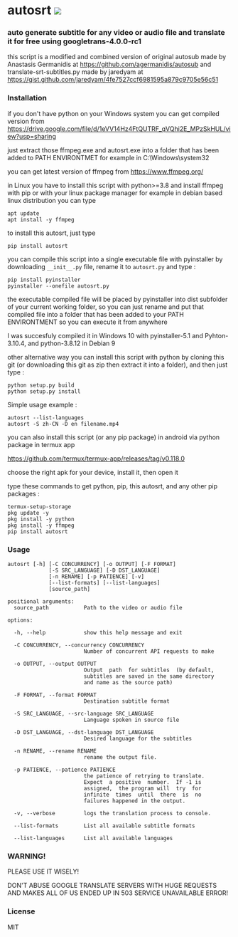# autosrt <a href="https://pypi.org/project/autosrt/0.0.1/"><img src="https://img.shields.io/pypi/v/autosrt.svg"></img></a>

### auto generate subtitle for any video or audio file and translate it for free using googletrans-4.0.0-rc1

this script is a modified and combined version of original autosub made by Anastasis Germanidis at https://github.com/agermanidis/autosub
and translate-srt-subtitles.py made by jaredyam at https://gist.github.com/jaredyam/4fe7527ccf6981595a879c9705e56c51

### Installation

if you don't have python on your Windows system you can get compiled version from
https://drive.google.com/file/d/1eVV14Hz4FtQUTRF_qVQhi2E_MPzSkHUL/view?usp=sharing

just extract those ffmpeg.exe and autosrt.exe into a folder that has been added to PATH ENVIRONTMET
for example in C:\Windows\system32

you can get latest version of ffmpeg from https://www.ffmpeg.org/

in Linux you have to install this script with python>=3.8 and install ffmpeg with pip or with your linux package manager
for example in debian based linux distribution you can type

```
apt update
apt install -y ffmpeg
```

to install this autosrt, just type

```
pip install autosrt
```

you can compile this script into a single executable file with pyinstaller by downloading
```__init__.py``` file, rename it to ```autosrt.py``` and type :

```
pip install pyinstaller
pyinstaller --onefile autosrt.py
```

the executable compiled file will be placed by pyinstaller into dist
subfolder of your current working folder, so you can just rename and
put  that compiled file into  a folder that  has been added to  your
PATH ENVIRONTMENT so you can execute it from anywhere

I was succesfuly compiled it in Windows 10 with pyinstaller-5.1 and Pyhton-3.10.4, and python-3.8.12 in Debian 9

other alternative way you can install this script with python by cloning this git (or downloading this git as zip then extract it into 
a folder), and then just type :

```
python setup.py build
python setup.py install
```

Simple usage example :
  
```
autosrt --list-languages
autosrt -S zh-CN -D en filename.mp4
```  

you can also install this script (or any pip package) in android via python package in termux app

https://github.com/termux/termux-app/releases/tag/v0.118.0

choose the right apk for your device, install it, then open it

type these commands to get python, pip, this autosrt, and any other pip packages :

```
termux-setup-storage
pkg update -y
pkg install -y python
pkg install -y ffmpeg
pip install autosrt
```

### Usage

```
autosrt [-h] [-C CONCURRENCY] [-o OUTPUT] [-F FORMAT]
             [-S SRC_LANGUAGE] [-D DST_LANGUAGE]
             [-n RENAME] [-p PATIENCE] [-v]
             [--list-formats] [--list-languages]
             [source_path]

positional arguments:
  source_path           Path to the video or audio file

options:

  -h, --help            show this help message and exit
  
  -C CONCURRENCY, --concurrency CONCURRENCY
                        Number of concurrent API requests to make
                        
  -o OUTPUT, --output OUTPUT
                        Output  path  for subtitles  (by default, 
                        subtitles are saved in the same directory 
                        and name as the source path)
                        
  -F FORMAT, --format FORMAT
                        Destination subtitle format
                        
  -S SRC_LANGUAGE, --src-language SRC_LANGUAGE
                        Language spoken in source file
                        
  -D DST_LANGUAGE, --dst-language DST_LANGUAGE
                        Desired language for the subtitles
                        
  -n RENAME, --rename RENAME
                        rename the output file.
                        
  -p PATIENCE, --patience PATIENCE
                        the patience of retrying to translate.
                        Expect  a positive  number.  If -1 is 
                        assigned,  the program will  try  for 
                        infinite  times  until  there  is  no 
                        failures happened in the output.
                        
  -v, --verbose         logs the translation process to console.
  
  --list-formats        List all available subtitle formats
  
  --list-languages      List all available languages
```

### WARNING!

PLEASE USE IT WISELY!

DON'T ABUSE GOOGLE TRANSLATE SERVERS WITH HUGE REQUESTS AND MAKES ALL OF US ENDED UP IN 503 SERVICE UNAVAILABLE ERROR!

### License

MIT
